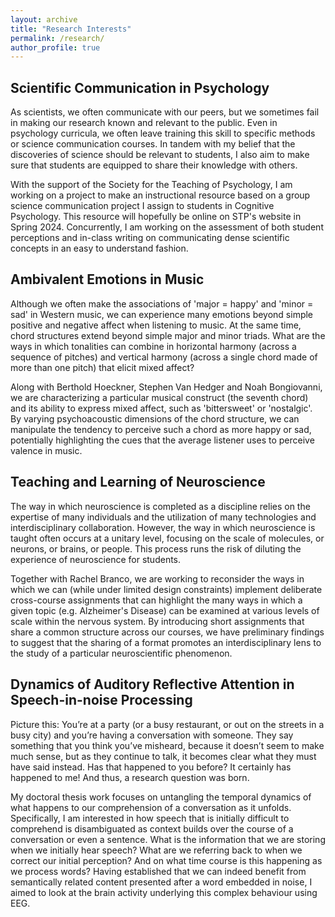 ```yaml
---
layout: archive
title: "Research Interests"
permalink: /research/
author_profile: true
---
```


## Scientific Communication in Psychology

As scientists, we often communicate with our peers, but we sometimes fail in making our research known and relevant to the public. Even in psychology curricula, we often leave training this skill to specific methods or science communication courses. In tandem with my belief that the discoveries of science should be relevant to students, I also aim to make sure that students are equipped to share their knowledge with others.

With the support of the Society for the Teaching of Psychology, I am working on a project to make an instructional resource based on a group science communication project I assign to students in Cognitive Psychology. This resource will hopefully be online on STP's website in Spring 2024. Concurrently, I am working on the assessment of both student perceptions and in-class writing on communicating dense scientific concepts in an easy to understand fashion.

## Ambivalent Emotions in Music

Although we often make the associations of 'major = happy' and 'minor = sad' in Western music, we can experience many emotions beyond simple positive and negative affect when listening to music. At the same time, chord structures extend beyond simple major and minor triads. What are the ways in which tonalities can combine in horizontal harmony (across a sequence of pitches) and vertical harmony (across a single chord made of more than one pitch) that elicit mixed affect?

Along with Berthold Hoeckner, Stephen Van Hedger and Noah Bongiovanni, we are characterizing a particular musical construct (the seventh chord) and its ability to express mixed affect, such as 'bittersweet' or 'nostalgic'. By varying psychoacoustic dimensions of the chord structure, we can manipulate the tendency to perceive such a chord as more happy or sad, potentially highlighting the cues that the average listener uses to perceive valence in music.

## Teaching and Learning of Neuroscience

The way in which neuroscience is completed as a discipline relies on the expertise of many individuals and the utilization of many technologies and interdisciplinary collaboration. However, the way in which neuroscience is taught often occurs at a unitary level, focusing on the scale of molecules, or neurons, or brains, or people. This process runs the risk of diluting the experience of neuroscience for students. 

Together with Rachel Branco, we are working to reconsider the ways in which we can (while under limited design constraints) implement deliberate cross-course assignments that can highlight the many ways in which a given topic (e.g. Alzheimer's Disease) can be examined at various levels of scale within the nervous system. By introducing short assignments that share a common structure across our courses, we have preliminary findings to suggest that the sharing of a format promotes an interdisciplinary lens to the study of a particular neuroscientific phenomenon.

## Dynamics of Auditory Reflective Attention in Speech-in-noise Processing

Picture this: You’re at a party (or a busy restaurant, or out on the streets in a busy city) and you’re having a conversation with someone. They say something that you think you’ve misheard, because it doesn’t seem to make much sense, but as they continue to talk, it becomes clear what they must have said instead. Has that happened to you before? It certainly has happened to me! And thus, a research question was born.

My doctoral thesis work focuses on untangling the temporal dynamics of what happens to our comprehension of a conversation as it unfolds. Specifically, I am interested in how speech that is initially difficult to comprehend is disambiguated as context builds over the course of a conversation or even a sentence. What is the information that we are storing when we initially hear speech? What are we referring back to when we correct our initial perception? And on what time course is this happening as we process words? Having established that we can indeed benefit from semantically related content presented after a word embedded in noise, I aimed to look at the brain activity underlying this complex behaviour using EEG.
